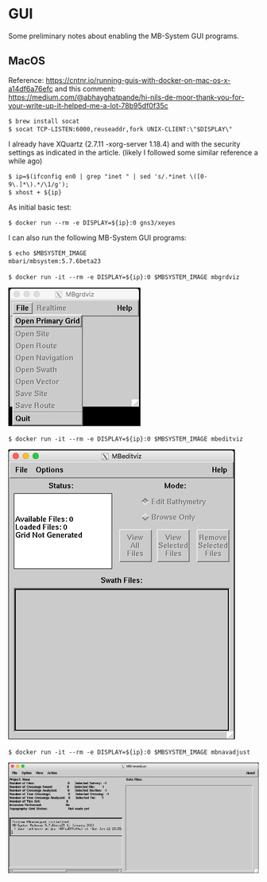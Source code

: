 # GUI

Some preliminary notes about enabling the MB-System GUI programs.

## MacOS

Reference: https://cntnr.io/running-guis-with-docker-on-mac-os-x-a14df6a76efc
and this comment:  https://medium.com/@abhayghatpande/hi-nils-de-moor-thank-you-for-your-write-up-it-helped-me-a-lot-78b95df0f35c

    $ brew install socat
    $ socat TCP-LISTEN:6000,reuseaddr,fork UNIX-CLIENT:\"$DISPLAY\"

I already have XQuartz (2.7.11 -xorg-server 1.18.4) and with the security
settings as indicated in the article.
(likely I followed some similar reference a while ago)

    $ ip=$(ifconfig en0 | grep "inet " | sed 's/.*inet \([0-9\.]*\).*/\1/g');
    $ xhost + ${ip}
    
As initial basic test:

    $ docker run --rm -e DISPLAY=${ip}:0 gns3/xeyes
    
I can also run the following MB-System GUI programs:

    $ echo $MBSYSTEM_IMAGE
    mbari/mbsystem:5.7.6beta23

    $ docker run -it --rm -e DISPLAY=${ip}:0 $MBSYSTEM_IMAGE mbgrdviz
    
![](mbgrdviz.png)

    $ docker run -it --rm -e DISPLAY=${ip}:0 $MBSYSTEM_IMAGE mbeditviz

![](mbeditviz.png)

    $ docker run -it --rm -e DISPLAY=${ip}:0 $MBSYSTEM_IMAGE mbnavadjust

![](mbnavadjust.png)
